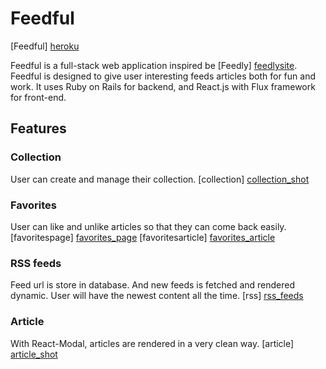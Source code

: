 
# Feedful

[Feedful] [heroku]


Feedful is a full-stack web application inspired be [Feedly] [feedlysite]. Feedful is designed to give user interesting feeds articles both for fun and work.
It uses Ruby on Rails for backend, and React.js with Flux framework for front-end.

## Features

### Collection
User can create and manage their collection.
[collection] [collection_shot]

### Favorites
User can like and unlike articles so that they can come back easily.
[favoritespage] [favorites_page]
[favoritesarticle] [favorites_article]

### RSS feeds
Feed url is store in database. And new feeds is fetched and rendered dynamic. User will have the newest content all the time.
[rss] [rss_feeds]

### Article
With React-Modal, articles are rendered in a very clean way.
[article] [article_shot]






[heroku]: http://www.feedful.co/
[feedlysite]: https://feedly.com/i/welcome
[collection_shot]: ./docs/wireframes/screen_shot/collection_manage.png
[favorites_page]: ./docs/wireframes/screen_shot/favoritespage.png
[favorites_article]: ./docs/wireframes/screen_shot/favorites_article.png
[rss_feeds]: ./docs/wireframes/screen_shot/rss_feeds.png
[article_shot]: ./docs/wireframes/screen_shot/articles.png
